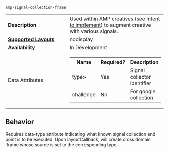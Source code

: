 <!---
Copyright 2016 The AMP HTML Authors. All Rights Reserved.

Licensed under the Apache License, Version 2.0 (the "License");
you may not use this file except in compliance with the License.
You may obtain a copy of the License at

      http://www.apache.org/licenses/LICENSE-2.0

Unless required by applicable law or agreed to in writing, software
distributed under the License is distributed on an "AS-IS" BASIS,
WITHOUT WARRANTIES OR CONDITIONS OF ANY KIND, either express or implied.
See the License for the specific language governing permissions and
limitations under the License.
-->

`amp-signal-collection-frame`

<table>
  <tr>
    <td width="40%"><strong>Description</strong></td>
    <td>Used within AMP creatives (see
      <a href="https://github.com/ampproject/amphtml/issues/3133">
      Intent to implement</a>) to augment creative with various signals.</td>
  </tr>
  <tr>
    <td class="col-fourty"><strong><a href="https://www.ampproject.org/docs/guides/responsive/control_layout.html">Supported Layouts</a></strong></td>
    <td>nodisplay</td>
  </tr>
  <tr>
    <td width="40%"><strong>Availability</strong></td>
    <td>In Development</td>
  </tr>
  <tr>
    <td>Data Attributes</td>
    <td>
      <table>
        <tr><th>Name</th><th>Required?</th><th>Description</th></tr>
        <tr><td>type></td><td>Yes</td><td>Signal collector identifier</td></tr>
        <tr><td>challenge</td><td>No</td><td>For google collection</td></tr>
      </table>
    </td>
  </tr>
  </tr>
</table>

## Behavior

Requires data-type attribute indicating what known signal collection end point
is to be executed.  Upon layoutCallback, will create cross domain iframe whose
source is set to the corresponding type.
